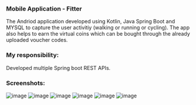 ### Mobile Application - Fitter

The Andriod application developed using Kotlin, Java Spring Boot and MYSQL to capture the user activitiy (walking or running or cycling). The app also helps to earn the virtual coins which can be bought through the already uploaded voucher codes.

### My responsibility:
Developed multiple Spring boot REST APIs.

### Screenshots:

![image](https://user-images.githubusercontent.com/59464659/164519637-86490c3b-da4e-48d7-818b-ccc09c95abf8.png)
![image](https://user-images.githubusercontent.com/59464659/164521625-2cd689a0-a023-44d2-80c5-25f1ad0190fb.png)
![image](https://user-images.githubusercontent.com/59464659/164519900-6c2d9acd-9f56-400a-b8c0-dbe19bfceff7.png)
![image](https://user-images.githubusercontent.com/59464659/164519960-581c5e32-eab8-4002-bbed-a6967060340d.png)
![image](https://user-images.githubusercontent.com/59464659/164520010-7c0aeecb-789a-4a02-9fce-3a3907304991.png)
![image](https://user-images.githubusercontent.com/59464659/164520033-110569dc-bb23-47c3-beb6-605efe0d58d0.png)
